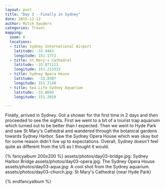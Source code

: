 ```yaml
---
layout: post
title: "Day 3 - Finally in Sydney"
date: 2015-12-12
author: Mitch Souders
categories: Travel
mapping:
  zoom: 8
  locations:
  - title: Sydney International Airport
    latitude: -33.9461
    longitude: 151.1772
  - title: St Mary's Cathedral
    latitude: -33.871111
    longitude: 151.213333
  - title: Sydney Opera House
    latitude:  -33.8587
    longitude: 151.2140
  - title: Sea Life Sydney Aquarium
    latitude: -33.8694
    longitude: 151.2019

---
```


Finally, arrived in Sydney. Got a shower for the first time in 2 days and then proceeded to see the sights. First we went to a bit of a tourist trap aquarium which turned out to be better than I expected. Then we went to Hyde Park and saw St Mary's Cathedral and wandered through the botanical gardens towards Sydney Harbor. Saw the Sydney Opera House which was okay but for some reason didn't live up to expectations. Overall, Sydney doesn't feel quite as different from the US as I thought it would.

{% fancyalbum 200x200 %}
assets/photos/day03-bridge.jpg: Sydney Harbor Bridge
assets/photos/day03-opera.jpg: The Sydney Opera House
assets/photos/day03-aqua.jpg: A cool shot from the Sydney aquarium.
assets/photos/day03-church.jpg: St Mary's Cathedral (near Hyde Park)

{% endfancyalbum %}
